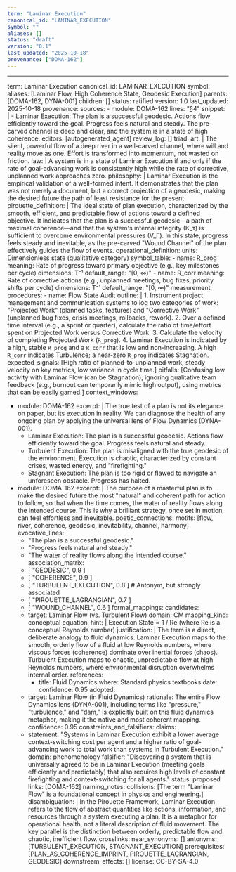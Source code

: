 ```yaml
---
term: "Laminar Execution"
canonical_id: "LAMINAR_EXECUTION"
symbol: ""
aliases: []
status: "draft"
version: "0.1"
last_updated: "2025-10-18"
provenance: ["DOMA-162"]
---
```


---
term: Laminar Execution
canonical_id: LAMINAR_EXECUTION
symbol: 
aliases: [Laminar Flow, High Coherence State, Geodesic Execution]
parents: [DOMA-162, DYNA-001]
children: []
status: ratified
version: 1.0
last_updated: 2025-10-18
provenance:
  sources:
    - module: DOMA-162
      lines: "§4"
      snippet: |
        - Laminar Execution: The plan is a successful geodesic. Actions flow efficiently toward the goal. Progress feels natural and steady. The pre-carved channel is deep and clear, and the system is in a state of high coherence.
  editors: [autogenerated_agent]
  review_log: []
triad:
  art: |
    The silent, powerful flow of a deep river in a well-carved channel, where will and reality move as one. Effort is transformed into momentum, not wasted on friction.
  law: |
    A system is in a state of Laminar Execution if and only if the rate of goal-advancing work is consistently high while the rate of corrective, unplanned work approaches zero.
  philosophy: |
    Laminar Execution is the empirical validation of a well-formed intent. It demonstrates that the plan was not merely a document, but a correct projection of a geodesic, making the desired future the path of least resistance for the present.
pirouette_definition: |
  The ideal state of plan execution, characterized by the smooth, efficient, and predictable flow of actions toward a defined objective. It indicates that the plan is a successful geodesic—a path of maximal coherence—and that the system's internal integrity (K_τ) is sufficient to overcome environmental pressures (V_Γ). In this state, progress feels steady and inevitable, as the pre-carved "Wound Channel" of the plan effectively guides the flow of events.
operational_definition:
  units: Dimensionless state (qualitative category)
  symbol_table:
    - name: R_prog
      meaning: Rate of progress toward primary objective (e.g., key milestones per cycle)
      dimensions: T⁻¹
      default_range: "[0, ∞)"
    - name: R_corr
      meaning: Rate of corrective actions (e.g., unplanned meetings, bug fixes, priority shifts per cycle)
      dimensions: T⁻¹
      default_range: "[0, ∞)"
  measurement:
    procedures:
      - name: Flow State Audit
        outline: |
          1. Instrument project management and communication systems to log two categories of work: "Projected Work" (planned tasks, features) and "Corrective Work" (unplanned bug fixes, crisis meetings, rollbacks, rework).
          2. Over a defined time interval (e.g., a sprint or quarter), calculate the ratio of time/effort spent on Projected Work versus Corrective Work.
          3. Calculate the velocity of completing Projected Work (`R_prog`).
          4. Laminar Execution is indicated by a high, stable `R_prog` and a `R_corr` that is low and non-increasing. A high `R_corr` indicates Turbulence; a near-zero `R_prog` indicates Stagnation.
        expected_signals: [High ratio of planned-to-unplanned work, steady velocity on key metrics, low variance in cycle time.]
        pitfalls: [Confusing low activity with Laminar Flow (can be Stagnation), ignoring qualitative team feedback (e.g., burnout can temporarily mimic high output), using metrics that can be easily gamed.]
context_windows:
  - module: DOMA-162
    excerpt: |
      The true test of a plan is not its elegance on paper, but its execution in reality. We can diagnose the health of any ongoing plan by applying the universal lens of Flow Dynamics (DYNA-001).
      - Laminar Execution: The plan is a successful geodesic. Actions flow efficiently toward the goal. Progress feels natural and steady.
      - Turbulent Execution: The plan is misaligned with the true geodesic of the environment. Execution is chaotic, characterized by constant crises, wasted energy, and "firefighting."
      - Stagnant Execution: The plan is too rigid or flawed to navigate an unforeseen obstacle. Progress has halted.
  - module: DOMA-162
    excerpt: |
      The purpose of a masterful plan is to make the desired future the most "natural" and coherent path for action to follow, so that when the time comes, the water of reality flows along the intended course. This is why a brilliant strategy, once set in motion, can feel effortless and inevitable.
poetic_connections:
  motifs: [flow, river, coherence, geodesic, inevitability, channel, harmony]
  evocative_lines:
    - "The plan is a successful geodesic."
    - "Progress feels natural and steady."
    - "The water of reality flows along the intended course."
  association_matrix:
    - [ "GEODESIC", 0.9 ]
    - [ "COHERENCE", 0.9 ]
    - [ "TURBULENT_EXECUTION", 0.8 ] # Antonym, but strongly associated
    - [ "PIROUETTE_LAGRANGIAN", 0.7 ]
    - [ "WOUND_CHANNEL", 0.6 ]
formal_mappings:
  candidates:
    - target: Laminar Flow (vs. Turbulent Flow)
      domain: CM
      mapping_kind: conceptual
      equation_hint: |
        Execution State ∝ 1 / Re  (where Re is a conceptual Reynolds number)
      justification: |
        The term is a direct, deliberate analogy to fluid dynamics. Laminar Execution maps to the smooth, orderly flow of a fluid at low Reynolds numbers, where viscous forces (coherence) dominate over inertial forces (chaos). Turbulent Execution maps to chaotic, unpredictable flow at high Reynolds numbers, where environmental disruption overwhelms internal order.
      references:
        - title: Fluid Dynamics
          where: Standard physics textbooks
          date: 
      confidence: 0.95
  adopted:
    - target: Laminar Flow (in Fluid Dynamics)
      rationale: The entire Flow Dynamics lens (DYNA-001), including terms like "pressure," "turbulence," and "dam," is explicitly built on this fluid dynamics metaphor, making it the native and most coherent mapping.
      confidence: 0.95
constraints_and_falsifiers:
  claims:
    - statement: "Systems in Laminar Execution exhibit a lower average context-switching cost per agent and a higher ratio of goal-advancing work to total work than systems in Turbulent Execution."
      domain: phenomenology
      falsifier: "Discovering a system that is universally agreed to be in Laminar Execution (meeting goals efficiently and predictably) that also requires high levels of constant firefighting and context-switching for all agents."
      status: proposed
      links: [DOMA-162]
naming_notes:
  collisions: [The term "Laminar Flow" is a foundational concept in physics and engineering.]
  disambiguation: |
    In the Pirouette Framework, Laminar Execution refers to the flow of abstract quantities like actions, information, and resources through a system executing a plan. It is a metaphor for operational health, not a literal description of fluid movement. The key parallel is the distinction between orderly, predictable flow and chaotic, inefficient flow.
crosslinks:
  near_synonyms: []
  antonyms: [TURBULENT_EXECUTION, STAGNANT_EXECUTION]
  prerequisites: [PLAN_AS_COHERENCE_IMPRINT, PIROUETTE_LAGRANGIAN, GEODESIC]
  downstream_effects: []
license: CC-BY-SA-4.0